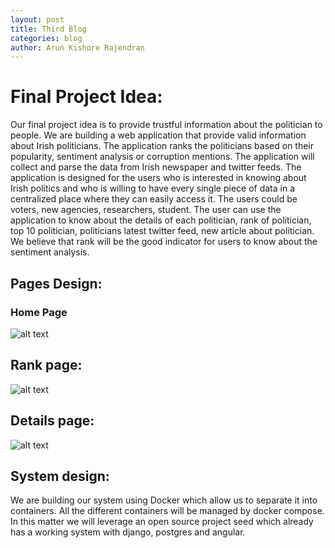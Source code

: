 ```yaml
---
layout: post
title: Third Blog
categories: blog
author: Arun Kishore Rajendran
---
```


# Final Project Idea:
Our final project idea is to provide trustful information about the politician to people. We are building a web application that provide valid information about Irish politicians. The application ranks the politicians based on their popularity, sentiment analysis or corruption mentions. The application will collect and parse the data from Irish newspaper and twitter feeds. The application is designed for the users who is interested in knowing about Irish politics and who is willing to have every single piece of data in a centralized place where they can easily access it. The users could be voters, new agencies, researchers, student. The user can use the application to know about the details of each politician, rank of politician, top 10 politician, politicians latest twitter feed, new article about politician. We believe that rank will be the good indicator for users to know about the sentiment analysis.

## Pages Design:

### Home Page

![alt text](https://trello-attachments.s3.amazonaws.com/574da9b98c679fb319d73d50/574x487/970c420e9260e306d58756c04bbb97c1/Picture1.png "HOME PAGE DESIGN") 

## Rank page:

![alt text](https://trello-attachments.s3.amazonaws.com/574da9b98c679fb319d73d50/569x549/d9bce09baabd7aaeea1a07d5481508c8/Picture2.png "Rank Page Design") 
 
## Details page:
 
![alt text](https://trello-attachments.s3.amazonaws.com/574da9b98c679fb319d73d50/573x540/6c386dce4d3bcfb3510fc4e5342a0cf7/Picture3.png "Details Page Design") 
 

## System design:
We are building our system using Docker which allow us to separate it into containers. All the different containers will be managed by docker compose. In this matter we will leverage an open source project seed which already has a working system with django, postgres and angular. 

